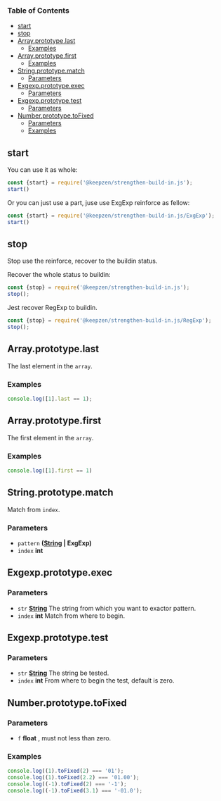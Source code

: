 <!-- Generated by documentation.js. Update this documentation by updating the source code. -->

### Table of Contents

-   [start][1]
-   [stop][2]
-   [Array.prototype.last][3]
    -   [Examples][4]
-   [Array.prototype.first][5]
    -   [Examples][6]
-   [String.prototype.match][7]
    -   [Parameters][8]
-   [Exgexp.prototype.exec][9]
    -   [Parameters][10]
-   [Exgexp.prototype.test][11]
    -   [Parameters][12]
-   [Number.prototype.toFixed][13]
    -   [Parameters][14]
    -   [Examples][15]

## start

You can use it as whole:

```js
const {start} = require('@keepzen/strengthen-build-in.js');
start()
```

Or you can just use a part, juse use ExgExp reinforce  as fellow:

```js
const {start} = require('@keepzen/strengthen-build-in.js/ExgExp');
start()
```

## stop

Stop use the reinforce, recover to the buildin status.

Recover the whole status to buildin:

```js
const {stop} = require('@keepzen/strengthen-build-in.js');
stop();
```

Jest recover RegExp to buildin.

```js
const {stop} = require('@keepzen/strengthen-build-in.js/RegExp');
stop();
```

## Array.prototype.last

The last element in the `array`.

### Examples

```javascript
console.log([1].last == 1);
```

## Array.prototype.first

The first element in the `array`.

### Examples

```javascript
console.log([1].first == 1)
```

## String.prototype.match

Match from `index`.

### Parameters

-   `pattern` **([String][16] | ExgExp)** 
-   `index` **int** 

## Exgexp.prototype.exec

### Parameters

-   `str` **[String][16]** The string from which you want to exactor pattern.
-   `index` **int** Match from where to begin.

## Exgexp.prototype.test

### Parameters

-   `str` **[String][16]** The string be tested.
-   `index` **int** From where to begin the test, default is zero.

## Number.prototype.toFixed

### Parameters

-   `f` **float** , must not less than zero.

### Examples

```javascript
console.log((1).toFixed(2) === '01');
console.log((1).toFixed(2.2) === '01.00');
console.log((-1).toFixed(2) === '-1');
console.log((-1).toFixed(3.1) === '-01.0');
```

[1]: #start

[2]: #stop

[3]: #arrayprototypelast

[4]: #examples

[5]: #arrayprototypefirst

[6]: #examples-1

[7]: #stringprototypematch

[8]: #parameters

[9]: #exgexpprototypeexec

[10]: #parameters-1

[11]: #exgexpprototypetest

[12]: #parameters-2

[13]: #numberprototypetofixed

[14]: #parameters-3

[15]: #examples-2

[16]: https://developer.mozilla.org/docs/Web/JavaScript/Reference/Global_Objects/String
